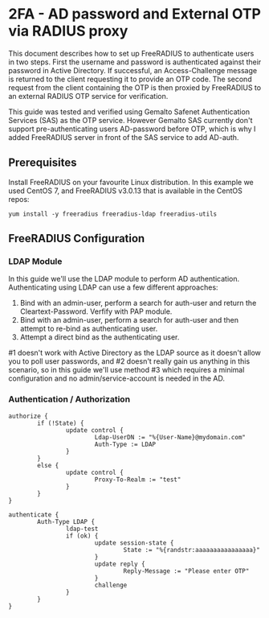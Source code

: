 # 2FA - AD password and External OTP via RADIUS proxy

This document describes how to set up FreeRADIUS to authenticate users in two steps. First the username and password is authenticated against their password in Active Directory. If successful, an Access-Challenge message is returned to the client requesting it to provide an OTP code. The second request from the client containing the OTP is then proxied by FreeRADIUS to an external RADIUS OTP service for verification.

This guide was tested and verified using Gemalto Safenet Authentication Services (SAS) as the OTP service. However Gemalto SAS currently don't support pre-authenticating users AD-password before OTP, which is why I added FreeRADIUS server in front of the SAS service to add AD-auth.

## Prerequisites

Install FreeRADIUS on your favourite Linux distribution. In this example we used CentOS 7, and FreeRADIUS v3.0.13 that is available in the CentOS repos:

```text
yum install -y freeradius freeradius-ldap freeradius-utils
```

## FreeRADIUS Configuration

### LDAP Module

In this guide we'll use the LDAP module to perform AD authentication. Authenticating using LDAP can use a few different approaches:

1. Bind with an admin-user, perform a search for auth-user and return the Cleartext-Password. Verfify with PAP module.
2. Bind with an admin-user, perform a search for auth-user and then attempt to re-bind as authenticating user.
3. Attempt a direct bind as the authenticating user.

#1 doesn't work with Active Directory as the LDAP source as it doesn't allow you to poll user passwords, and #2 doesn't really gain us anything in this scenario, so in this guide we'll use method #3 which requires a minimal configuration and no admin/service-account is needed in the AD.



### Authentication / Authorization
```text 
authorize {
        if (!State) {
                update control {
                        Ldap-UserDN := "%{User-Name}@mydomain.com"
                        Auth-Type := LDAP
                }
        }
        else {
                update control {
                        Proxy-To-Realm := "test"
                }
        }
}

authenticate {
        Auth-Type LDAP {
                ldap-test
                if (ok) {
                        update session-state {
                                State := "%{randstr:aaaaaaaaaaaaaaaa}"
                        }
                        update reply {
                                Reply-Message := "Please enter OTP"
                        }
                        challenge
                }
        }
}

```